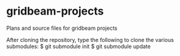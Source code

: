 gridbeam-projects
=================

Plans and source files for gridbeam projects

After cloning the repository, type the following to clone the various submodules:
    $ git submodule init
    $ git submodule update
